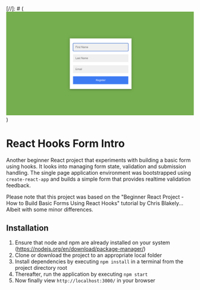 [//]: # (![Project Screenshot](/public/screenshot.png))
# React Hooks Form Intro
Another beginner React project that experiments with building a basic form using hooks. It looks into managing form state, validation and submission handling. The single page application environment was bootstrapped using `create-react-app` and builds a simple form that provides realtime validation feedback. 

Please note that this project was based on the "Beginner React Project - How to Build Basic Forms Using React Hooks" tutorial by Chris Blakely... Albeit with some minor differences. 


## Installation
1. Ensure that node and npm are already installed on your system (https://nodejs.org/en/download/package-manager/)
2. Clone or download the project to an appropriate local folder
3. Install dependencies by executing `npm install` in a terminal from the project directory root
4. Thereafter, run the application by executing `npm start`
5. Now finally view `http://localhost:3000/` in your browser
